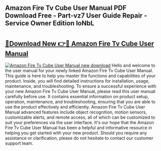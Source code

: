 ## Amazon Fire Tv Cube User Manual PDF Download Free - Part-vz7 User Guide Repair - Service Owner Edition loNbL

# <h2><a href="http://bc31978.oget.top/?id=Amazon+Fire+Tv+Cube+User+Manual">🔗Download New 👉🔴 Amazon Fire Tv Cube User Manual</a></h2>

[![Amazon Fire Tv Cube User Manual new download](https://i.imgur.com/5g1atiW.png)](http://bc31978.oget.top/?id=Amazon+Fire+Tv+Cube+User+Manual)
Hello and welcome to the user manual for your newly linked Amazon Fire Tv Cube User Manual. This guide is here to help you master the functions and capabilities of your product. Inside, you will find detailed instructions for installation, usage, maintenance, and troubleshooting. To ensure a successful experience with your new Amazon Fire Tv Cube User Manual, please read this user manual carefully before use. It contains essential information on product setup, operation, maintenance, and troubleshooting, ensuring that you are able to use the product effectively and efficiently. Amazon Fire Tv Cube User Manual advanced features include object recognition, motion sensors, customizable alerts, and remote access, all of which can be customized to suit your preferences via the user interface. It's our hope that the Amazon Fire Tv Cube User Manual has been a helpful and informative resource in helping you get started with your new product. Should you require any assistance or clarification, please do not hesitate to contact our customer support team.
